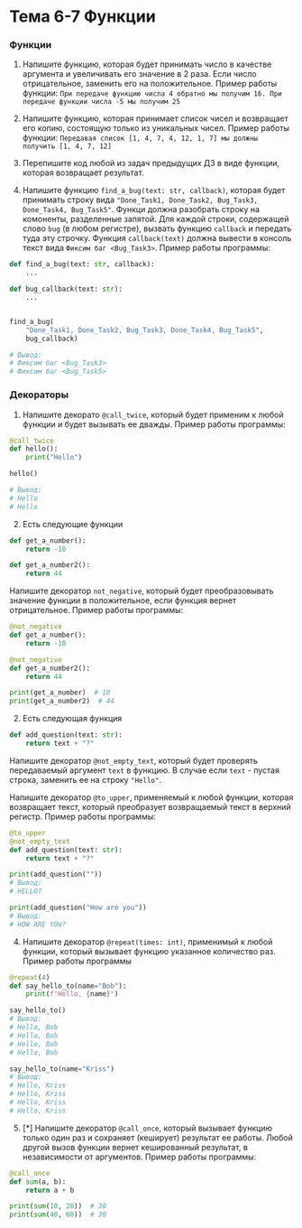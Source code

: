 # Тема 6-7 Функции

### Функции

1. Напишите функцию, которая будет принимать число в качестве аргумента и увеличивать его значение в 2 раза. Если число отрицательное, заменить его на положительное. Пример работы функции: `При передаче функцию числа 4 обратно мы получим 16. При передаче функции числа -5 мы получим 25`

2. Напишите функцию, которая принимает список чисел и возвращает его копию, состоящую только из уникальных чисел. Пример работы функции: ```Передавая список [1, 4, 7, 4, 12, 1, 7] мы должны получить [1, 4, 7, 12]``` 

3. Перепишите код любой из задач предыдущих ДЗ в виде функции, которая возвращает результат.

4. Напишите функцию `find_a_bug(text: str, callback)`, которая будет принимать строку вида `"Done_Task1, Done_Task2, Bug_Task3, Done_Task4, Bug_Task5"`. Функци должна разобрать строку на комоненты, разделенные запятой. Для каждой строки, содержащей слово `bug` (в любом регистре), вызвать функцию `callback` и передать туда эту строчку. Функция `callback(text)` должна вывести в консоль текст вида `Фиксим баг <Bug_Task3>`. Пример работы программы:
```python
def find_a_bug(text: str, callback):
    ...

def bug_callback(text: str):
    ...


find_a_bug(
    "Done_Task1, Done_Task2, Bug_Task3, Done_Task4, Bug_Task5",
    bug_callback)

# Вывод:
# Фиксим баг <Bug_Task3>
# Фиксим баг <Bug_Task5>
```

### Декораторы

1. Напишите декорато `@call_twice`, который будет применим к любой функции и будет вызывать ее дважды. Пример работы программы:
```python
@call_twice
def hello():
    print("Hello")

hello()

# Вывод:
# Hello
# Hello
```

2. Есть следующие функции
```python
def get_a_number():
    return -10

def get_a_number2():
    return 44
```
Напишите декоратор `not_negative`, который будет преобразовывать значение функции в положительное, если функция вернет отрицательное. Пример работы программы:
```python
@not_negative
def get_a_number():
    return -10

@not_negative
def get_a_number2():
    return 44

print(get_a_number)  # 10
print(get_a_number2)  # 44
```

2. Есть следующая функция
```python
def add_question(text: str):
    return text + "?"
```

Напишите декоратор `@not_empty_text`, который будет проверять передаваемый аргумент `text` в функцию. В случае если `text` - пустая строка, заменить ее на строку `"Hello"`.

Напишите декоратор `@to_upper`, применяемый к любой функции, которая возвращает текст, который преобразует возвращаемый текст в верхний регистр.
Пример работы программы:
```python
@to_upper
@not_empty_text
def add_question(text: str):
    return text + "?"

print(add_question(""))
# Вывод:
# HELLO?

print(add_question("How are you"))
# Вывод:
# HOW ARE YOU?
```

4. Напишите декоратор `@repeat(times: int)`, применимый к любой функции, который вызывает функцию указанное количество раз. Пример работы программы
```python
@repeat(4)
def say_hello_to(name="Bob"):
    print(f"Hello, {name}")

say_hello_to()
# Вывод:
# Hello, Bob
# Hello, Bob
# Hello, Bob
# Hello, Bob

say_hello_to(name="Kriss")
# Вывод:
# Hello, Kriss
# Hello, Kriss
# Hello, Kriss
# Hello, Kriss
```

5. \[\*\] Напишите декоратор `@call_once`, который вызывает функцию только один раз и сохраняет (кеширует) результат ее работы. Любой другой вызов функции вернет кешированный результат, в независимости от аргументов. Пример работы программы:
```python
@call_once
def sum(a, b):
    return a + b

print(sum(10, 20))  # 30
print(sum(40, 60))  # 30
```